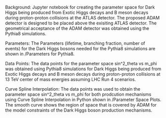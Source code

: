 Background:
Jupyter notebook for creating the parameter space for Dark Higgs being produced from Exotic Higgs decays and B meson decays during proton-proton collisions 
at the ATLAS detector. The proposed ADAM detector is designed to be placed above the exisiting ATLAS detector. The geometrical acceptance of the ADAM detector
was obtained using the Pythia8 simulations. 

Parameters:
The Parameters (lifetime, branching fraction, number of events) for the Dark Higgs bosons needed for the Pythia8 simulations are shown in /Parameters for Pythia8.

Data Points:
The data points for the parameter space sin^2_theta vs m_phi was obtained using Pythia8 simulations for Dark Higgs being produced from Exotic Higgs decays and 
B meson decays during proton-proton collisions at 13 TeV center of mass energies assuming LHC Run 4 scenarios. 

Curve Spline Interpolation:
The data points was used to obtain the parameter space sin^2_theta vs m_phi for both prodcution mechanisms using Curve Spline Interpolation in Python shown in /Parameter Space Plots. The smooth
curve shows the region of space that is covered by ADAM for the model constraints of the Dark Higgs boson production mechanisms.
